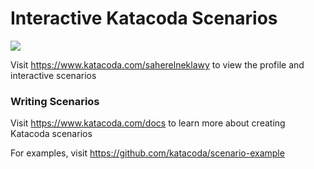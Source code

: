 # Interactive Katacoda Scenarios

[![](http://shields.katacoda.com/katacoda/saherelneklawy/count.svg)](https://www.katacoda.com/saherelneklawy "Get your profile on Katacoda.com")

Visit https://www.katacoda.com/saherelneklawy to view the profile and interactive scenarios

### Writing Scenarios
Visit https://www.katacoda.com/docs to learn more about creating Katacoda scenarios

For examples, visit https://github.com/katacoda/scenario-example
